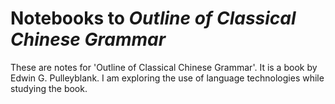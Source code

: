 # Notebooks to *Outline of Classical Chinese Grammar*

These are notes for 'Outline of Classical Chinese Grammar'.
It is a book by Edwin G. Pulleyblank.
I am exploring the use of language technologies while studying the book.